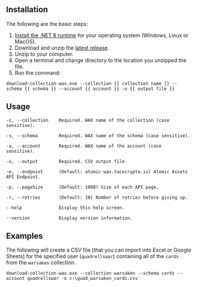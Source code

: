 ## Installation

The following are the basic steps:

1. [Install the .NET 8 runtime](https://learn.microsoft.com/en-gb/dotnet/core/install/) for your operating system (Windows, Linux or MacOS).
2. Download and unzip the [latest release](https://github.com/RichardSlater/wax-collection-downloader/releases).
3. Unzip to your computer.
4. Open a terminal and change directory to the location you unzipped the file.
5. Run the command:

```
download-collection-wax.exe --collection {{ collection name }} --schema {{ schema }} --account {{ account }} -o {{ output file }}
```

## Usage

```
-c, --collection    Required. WAX name of the collection (case sensitive).

-s, --schema        Required. WAX name of the schema (case sensitive).

-a, --account       Required. WAX name of the account (case sensitive).

-o, --output        Required. CSV output file.

-e, --endpoint      (Default: atomic-wax.tacocrypto.io) Atomic Assets API Endpoint.

-p, --pageSize      (Default: 1000) Size of each API page.

-r, --retries       (Default: 10) Number of retries before giving up.

--help              Display this help screen.

--version           Display version information.
```

## Examples

The following will create a CSV file (that you can import into Excel or Google Sheets) for the specified user (`quadrellswar`) containing all of the `cards` from the `warsaken` collection.

```
download-collection-wax.exe --collection warsaken --schema cards --account quadrellswar -o c:\quad_warsaken_cards.csv
```